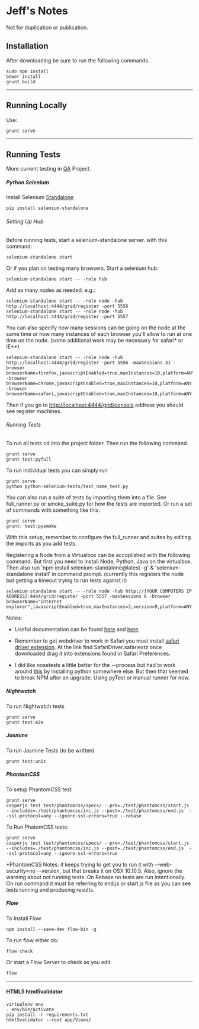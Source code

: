 # Jeff's Notes

Not for duplication or publication.

## Installation
After downloading be sure to run the following commands.

	sudo npm install
	bower install
	grunt build

---

## Running Locally
Use:

	grunt serve


---

## Running Tests

More current testing in [QA](https://github.com/Jiff21/Notes) Project.

##### Python Selenium

Install Selenium [Standalone](https://www.npmjs.com/package/selenium-standalone)

	pip install selenium-standalone

###### Setting Up Hub
Before running tests, start a selenium-standalone server. with this command:

	selenium-standalone start

Or if you plan on testing many browsers. Start a selenium hub:

	selenium-standalone start -- -role hub

Add as many nodes as needed. e.g.:

	selenium-standalone start -- -role node -hub http://localhost:4444/grid/register -port 5556
	selenium-standalone start -- -role node -hub http://localhost:4444/grid/register -port 5557

You can also specify how many sessions can be going on the node at the same time or how many instances of each browser you'll allow to run at one time on the node. (some additional work may be necessary for safari* or IE**)

	selenium-standalone start -- -role node -hub http://localhost:4444/grid/register -port 5556 -maxSessions 31 -browser browserName=firefox,javascriptEnabled=true,maxInstances=10,platform=ANY -browser browserName=chrome,javascriptEnabled=true,maxInstances=10,platform=ANY -browser browserName=safari,javascriptEnabled=true,maxInstances=10,platform=ANY

Then if you go to [http://localhost:4444/grid/console](http://localhost:4444/grid/console) address you should see register machines.

###### Running Tests

To run all tests cd into the project folder. Then run the following command.

	grunt serve
	grunt test:pyfull

To run individual tests you can simply run

	grunt serve
	python python-selenium-tests/test_name_test.py

You can also run a suite of tests by importing them into a file. See full_runner.py or smoke_suite.py for how the tests are imported. Or run a set of commands with something like this.

	grunt serve
	grunt: test:pysmoke

With this setup, remember to configure the full_runner and suites by editing the imports as you add tests.


Registering a Node from a Virtualbox can be accoplished with the following command. But first you need to install Node, Python, Java on the virtualbox. Then also run 'npm install selenium-standalone@latest -g' & 'selenium-standalone install' in command prompt. (currently this registers the node but getting a timeout trying to run tests against it)

	selenium-standalone start -- -role node -hub http://[YOUR COMPUTERS IP ADDRESS]:4444/grid/register -port 5557 -maxSessions 6 -browser browserName="internet explorer",javascriptEnabled=true,maxInstances=3,version=9,platform=ANY


Notes:

* Useful documentation can be found [here](http://selenium-python.readthedocs.io/) and [here](http://www.seleniumhq.org/docs/).

* Remember to get webdriver to work in Safari you must install [safari driver extension](http://selenium-release.storage.googleapis.com/index.html?path=2.48/). At the link find SafariDriver.safariextz once downloaded drag it into extensions found in Safari Preferences.

* I did like nosetests a little better for the --process but had to work around [this](http://apple.stackexchange.com/questions/209572/how-to-use-pip-after-the-os-x-el-capitan-upgrade) by installing python somewhere else. But then that seemed to break NPM after an upgrade. Using pyTest or manual runner for now.


##### Nightwatch
To run Nightwatch tests

	grunt serve
	grunt test:e2e



##### Jasmine
To run Jasmine Tests (to be written)

	grunt test:unit


##### PhantomCSS
To setup PhantomCSS test

	grunt serve
	casperjs test test/phantomcss/specs/ --pre=./test/phantomcss/start.js --includes=./test/phantomcss/inc.js --post=./test/phantomcss/end.js  --ssl-protocol=any --ignore-ssl-errors=true --rebase


To Run PhatomCSS tests:

	grunt serve
	casperjs test test/phantomcss/specs/ --pre=./test/phantomcss/start.js --includes=./test/phantomcss/inc.js --post=./test/phantomcss/end.js  --ssl-protocol=any --ignore-ssl-errors=true


*PhantomCSS Notes: it keeps trying to get you to run it with --web-security=no --version, but that breaks it on OSX 10.10.5. Also, ignore the warning about not running tests. On Rebase no tests are run intentionally. On run command it must be referring to end.js or start.js file as you can see tests running and producing results.

##### Flow
To Install Flow.

	npm install --save-dev flow-bin -g

To run flow either do:

	flow check

Or start a Flow Server to check as you edit.

	flow

---

#### HTML5 html5validator

```
virtualenv env
. env/bin/activate
pip install -r requirements.txt
html5validator --root app/Views/
```
